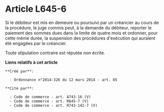 # Article L645-6

Si le débiteur est mis en demeure ou poursuivi par un créancier au cours de la procédure, le juge commis peut, à la demande
du débiteur, reporter le paiement des sommes dues dans la limite de quatre mois et ordonner, pour cette même durée, la
suspension des procédures d'exécution qui auraient été engagées par le créancier.

Toute stipulation contraire est réputée non écrite.

**Liens relatifs à cet article**

	**Créé par**:

	  - Ordonnance n°2014-326 du 12 mars 2014 - art. 85

	**Cité par**:

	  - Code de commerce - art. A743-16 (V)
	  - Code de commerce - art. R645-7 (V)
	  - Code de commerce - art. R743-142-7 (V)
